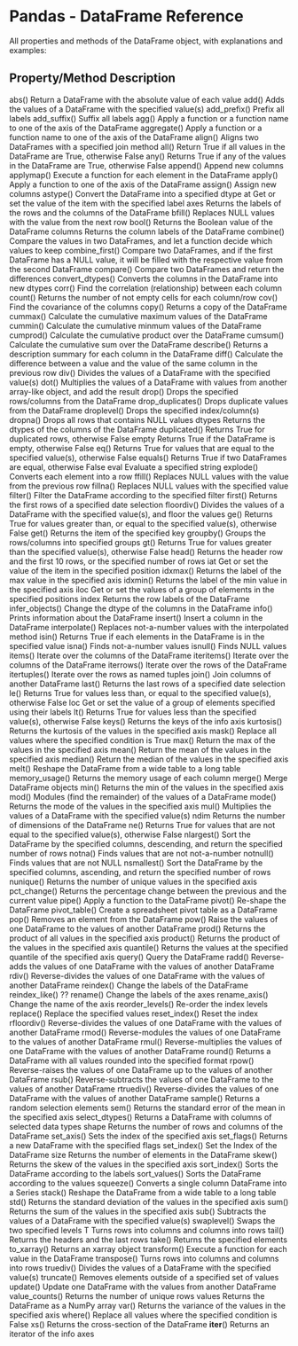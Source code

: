 # Pandas - DataFrame Reference
All properties and methods of the DataFrame object, with explanations and examples:

## Property/Method	Description
abs()	Return a DataFrame with the absolute value of each value
add()	Adds the values of a DataFrame with the specified value(s)
add_prefix()	Prefix all labels
add_suffix()	Suffix all labels
agg()	Apply a function or a function name to one of the axis of the DataFrame
aggregate()	Apply a function or a function name to one of the axis of the DataFrame
align()	Aligns two DataFrames with a specified join method
all()	Return True if all values in the DataFrame are True, otherwise False
any()	Returns True if any of the values in the DataFrame are True, otherwise False
append()	Append new columns
applymap()	Execute a function for each element in the DataFrame
apply()	Apply a function to one of the axis of the DataFrame
assign()	Assign new columns
astype()	Convert the DataFrame into a specified dtype
at	Get or set the value of the item with the specified label
axes	Returns the labels of the rows and the columns of the DataFrame
bfill()	Replaces NULL values with the value from the next row
bool()	Returns the Boolean value of the DataFrame
columns	Returns the column labels of the DataFrame
combine()	Compare the values in two DataFrames, and let a function decide which values to keep
combine_first()	Compare two DataFrames, and if the first DataFrame has a NULL value, it will be filled with the respective value from the second DataFrame
compare()	Compare two DataFrames and return the differences
convert_dtypes()	Converts the columns in the DataFrame into new dtypes
corr()	Find the correlation (relationship) between each column
count()	Returns the number of not empty cells for each column/row
cov()	Find the covariance of the columns
copy()	Returns a copy of the DataFrame
cummax()	Calculate the cumulative maximum values of the DataFrame
cummin()	Calculate the cumulative minmum values of the DataFrame
cumprod()	Calculate the cumulative product over the DataFrame
cumsum()	Calculate the cumulative sum over the DataFrame
describe()	Returns a description summary for each column in the DataFrame
diff()	Calculate the difference between a value and the value of the same column in the previous row
div()	Divides the values of a DataFrame with the specified value(s)
dot()	Multiplies the values of a DataFrame with values from another array-like object, and add the result
drop()	Drops the specified rows/columns from the DataFrame
drop_duplicates()	Drops duplicate values from the DataFrame
droplevel()	Drops the specified index/column(s)
dropna()	Drops all rows that contains NULL values
dtypes	Returns the dtypes of the columns of the DataFrame
duplicated()	Returns True for duplicated rows, otherwise False
empty	Returns True if the DataFrame is empty, otherwise False
eq()	Returns True for values that are equal to the specified value(s), otherwise False
equals()	Returns True if two DataFrames are equal, otherwise False
eval	Evaluate a specified string
explode()	Converts each element into a row
ffill()	Replaces NULL values with the value from the previous row
fillna()	Replaces NULL values with the specified value
filter()	Filter the DataFrame according to the specified filter
first()	Returns the first rows of a specified date selection
floordiv()	Divides the values of a DataFrame with the specified value(s), and floor the values
ge()	Returns True for values greater than, or equal to the specified value(s), otherwise False
get()	Returns the item of the specified key
groupby()	Groups the rows/columns into specified groups
gt()	Returns True for values greater than the specified value(s), otherwise False
head()	Returns the header row and the first 10 rows, or the specified number of rows
iat	Get or set the value of the item in the specified position
idxmax()	Returns the label of the max value in the specified axis
idxmin()	Returns the label of the min value in the specified axis
iloc	Get or set the values of a group of elements in the specified positions
index	Returns the row labels of the DataFrame
infer_objects()	Change the dtype of the columns in the DataFrame
info()	Prints information about the DataFrame
insert()	Insert a column in the DataFrame
interpolate()	Replaces not-a-number values with the interpolated method
isin()	Returns True if each elements in the DataFrame is in the specified value
isna()	Finds not-a-number values
isnull()	Finds NULL values
items()	Iterate over the columns of the DataFrame
iteritems()	Iterate over the columns of the DataFrame
iterrows()	Iterate over the rows of the DataFrame
itertuples()	Iterate over the rows as named tuples
join()	Join columns of another DataFrame
last()	Returns the last rows of a specified date selection
le()	Returns True for values less than, or equal to the specified value(s), otherwise False
loc	Get or set the value of a group of elements specified using their labels
lt()	Returns True for values less than the specified value(s), otherwise False
keys()	Returns the keys of the info axis
kurtosis()	Returns the kurtosis of the values in the specified axis
mask()	Replace all values where the specified condition is True
max()	Return the max of the values in the specified axis
mean()	Return the mean of the values in the specified axis
median()	Return the median of the values in the specified axis
melt()	Reshape the DataFrame from a wide table to a long table
memory_usage()	Returns the memory usage of each column
merge()	Merge DataFrame objects
min()	Returns the min of the values in the specified axis
mod()	Modules (find the remainder) of the values of a DataFrame
mode()	Returns the mode of the values in the specified axis
mul()	Multiplies the values of a DataFrame with the specified value(s)
ndim	Returns the number of dimensions of the DataFrame
ne()	Returns True for values that are not equal to the specified value(s), otherwise False
nlargest()	Sort the DataFrame by the specified columns, descending, and return the specified number of rows
notna()	Finds values that are not not-a-number
notnull()	Finds values that are not NULL
nsmallest()	Sort the DataFrame by the specified columns, ascending, and return the specified number of rows
nunique()	Returns the number of unique values in the specified axis
pct_change()	Returns the percentage change between the previous and the current value
pipe()	Apply a function to the DataFrame
pivot()	Re-shape the DataFrame
pivot_table()	Create a spreadsheet pivot table as a DataFrame
pop()	Removes an element from the DataFrame
pow()	Raise the values of one DataFrame to the values of another DataFrame
prod()	Returns the product of all values in the specified axis
product()	Returns the product of the values in the specified axis
quantile()	Returns the values at the specified quantile of the specified axis
query()	Query the DataFrame
radd()	Reverse-adds the values of one DataFrame with the values of another DataFrame
rdiv()	Reverse-divides the values of one DataFrame with the values of another DataFrame
reindex()	Change the labels of the DataFrame
reindex_like()	??
rename()	Change the labels of the axes
rename_axis()	Change the name of the axis
reorder_levels()	Re-order the index levels
replace()	Replace the specified values
reset_index()	Reset the index
rfloordiv()	Reverse-divides the values of one DataFrame with the values of another DataFrame
rmod()	Reverse-modules the values of one DataFrame to the values of another DataFrame
rmul()	Reverse-multiplies the values of one DataFrame with the values of another DataFrame
round()	Returns a DataFrame with all values rounded into the specified format
rpow()	Reverse-raises the values of one DataFrame up to the values of another DataFrame
rsub()	Reverse-subtracts the values of one DataFrame to the values of another DataFrame
rtruediv()	Reverse-divides the values of one DataFrame with the values of another DataFrame
sample()	Returns a random selection elements
sem()	Returns the standard error of the mean in the specified axis
select_dtypes()	Returns a DataFrame with columns of selected data types
shape	Returns the number of rows and columns of the DataFrame
set_axis()	Sets the index of the specified axis
set_flags()	Returns a new DataFrame with the specified flags
set_index()	Set the Index of the DataFrame
size	Returns the number of elements in the DataFrame
skew()	Returns the skew of the values in the specified axis
sort_index()	Sorts the DataFrame according to the labels
sort_values()	Sorts the DataFrame according to the values
squeeze()	Converts a single column DataFrame into a Series
stack()	Reshape the DataFrame from a wide table to a long table
std()	Returns the standard deviation of the values in the specified axis
sum()	Returns the sum of the values in the specified axis
sub()	Subtracts the values of a DataFrame with the specified value(s)
swaplevel()	Swaps the two specified levels
T	Turns rows into columns and columns into rows
tail()	Returns the headers and the last rows
take()	Returns the specified elements
to_xarray()	Returns an xarray object
transform()	Execute a function for each value in the DataFrame
transpose()	Turns rows into columns and columns into rows
truediv()	Divides the values of a DataFrame with the specified value(s)
truncate()	Removes elements outside of a specified set of values
update()	Update one DataFrame with the values from another DataFrame
value_counts()	Returns the number of unique rows
values	Returns the DataFrame as a NumPy array
var()	Returns the variance of the values in the specified axis
where()	Replace all values where the specified condition is False
xs()	Returns the cross-section of the DataFrame
__iter__()	Returns an iterator of the info axes
